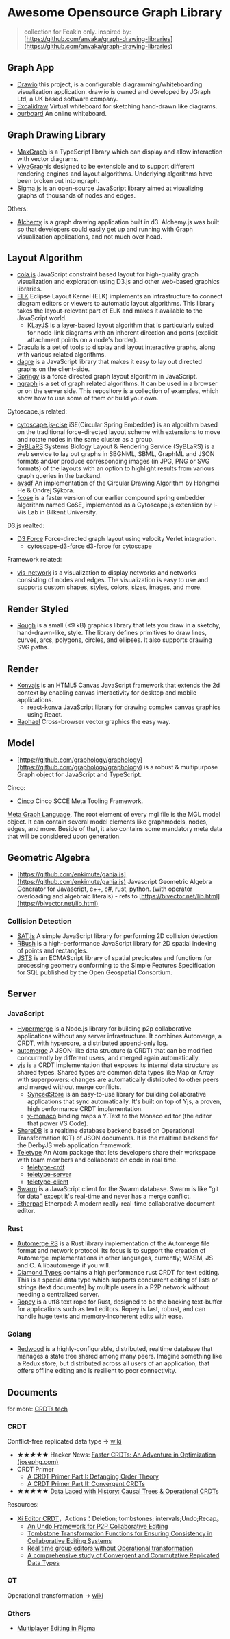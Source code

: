 # Awesome Opensource Graph Library

> collection for Feakin only. inspired by: [https://github.com/anvaka/graph-drawing-libraries](https://github.com/anvaka/graph-drawing-libraries)

## Graph App

- [Drawio](https://github.com/jgraph/drawio) this project, is a configurable diagramming/whiteboarding visualization application. draw.io is owned and developed by JGraph Ltd, a UK based software company.
- [Excalidraw](https://github.com/excalidraw/excalidraw)  Virtual whiteboard for sketching hand-drawn like diagrams.
- [ourboard](https://github.com/raimohanska/ourboard)  An online whiteboard.

## Graph Drawing Library

- [MaxGraph](https://github.com/maxGraph/maxGraph) is a TypeScript library which can display and allow interaction with vector diagrams. 
- [VivaGraph](https://github.com/anvaka/VivaGraphJS)is designed to be extensible and to support different rendering engines and layout algorithms. Underlying algorithms have been broken out into ngraph.
- [Sigma.js](https://github.com/jacomyal/sigma.js) is an open-source JavaScript library aimed at visualizing graphs of thousands of nodes and edges.

Others:

- [Alchemy](https://github.com/GraphAlchemist/Alchemy)  is a graph drawing application built in d3. Alchemy.js was built so that developers could easily get up and running with Graph visualization applications, and not much over head. 

## Layout Algorithm

- [cola.js](https://github.com/tgdwyer/WebCola) JavaScript constraint based layout for high-quality graph visualization and exploration using D3.js and other web-based graphics libraries.
- [ELK](https://github.com/kieler/elkjs)  Eclipse Layout Kernel (ELK) implements an infrastructure to connect diagram editors or viewers to automatic layout algorithms. This library takes the layout-relevant part of ELK and makes it available to the JavaScript world. 
	- [KLayJS](https://github.com/kieler/klayjs) is a layer-based layout algorithm that is particularly suited for node-link diagrams with an inherent direction and ports (explicit attachment points on a node's border). 
- [Dracula](https://github.com/strathausen/dracula) is a set of tools to display and layout interactive graphs, along with various related algorithms.
- [dagre](https://github.com/dagrejs/dagre) is a JavaScript library that makes it easy to lay out directed graphs on the client-side.
- [Springy](https://github.com/dhotson/springy) is a force directed graph layout algorithm in JavaScript.
- [ngraph](https://github.com/anvaka/ngraph) is a set of graph related algorithms. It can be used in a browser or on the server side. This repository is a collection of examples, which show how to use some of them or build your own.

Cytoscape.js related:

 - [cytoscape.js-cise](https://github.com/iVis-at-Bilkent/cytoscape.js-cise) iSE(Circular Spring Embedder) is an algorithm based on the traditional force-directed layout scheme with extensions to move and rotate nodes in the same cluster as a group. 
 - [SyBLaRS](https://github.com/iVis-at-Bilkent/syblars) Systems Biology Layout & Rendering Service (SyBLaRS) is a web service to lay out graphs in SBGNML, SBML, GraphML and JSON formats and/or produce corresponding images (in JPG, PNG or SVG formats) of the layouts with an option to highlight results from various graph queries in the backend.
 - [avsdf](https://github.com/iVis-at-Bilkent/cytoscape.js-avsdf) An implementation of the Circular Drawing Algorithm by Hongmei He & Ondrej Sýkora.
 - [fcose](https://github.com/iVis-at-Bilkent/cytoscape.js-fcose) is a faster version of our earlier compound spring embedder algorithm named CoSE, implemented as a Cytoscape.js extension by i-Vis Lab in Bilkent University.

D3.js realted:

- [D3 Force](https://github.com/d3/d3-force)  Force-directed graph layout using velocity Verlet integration. 
	- [cytoscape-d3-force](https://github.com/shichuanpo/cytoscape.js-d3-force)  d3-force for cytoscape 

Framework related: 

- [vis-network](https://github.com/visjs/vis-network)  is a visualization to display networks and networks consisting of nodes and edges. The visualization is easy to use and supports custom shapes, styles, colors, sizes, images, and more. 


## Render Styled

- [Rough](https://github.com/rough-stuff/rough) is a small (<9 kB) graphics library that lets you draw in a sketchy, hand-drawn-like, style. The library defines primitives to draw lines, curves, arcs, polygons, circles, and ellipses. It also supports drawing SVG paths.

## Render 

- [Konvajs](https://github.com/konvajs) is an HTML5 Canvas JavaScript framework that extends the 2d context by enabling canvas interactivity for desktop and mobile applications.
	- [react-konva](https://github.com/konvajs/react-konva) JavaScript library for drawing complex canvas graphics using React.
- [Raphael](https://github.com/DmitryBaranovskiy/raphael)  Cross-browser vector graphics the easy way.

## Model

- [https://github.com/graphology/graphology](https://github.com/graphology/graphology) is a robust & multipurpose Graph object for JavaScript and TypeScript.

Cinco:

- [Cinco](https://gitlab.com/scce/cinco-cloud) Cinco SCCE Meta Tooling Framework.

[Meta Graph Language](https://gitlab.com/scce/cinco/-/wikis/Usage/Meta-Graph-Language), The root element of every mgl file is the MGL model object. It can contain several model elements like graphmodels, nodes, edges, and more. Beside of that, it also contains some mandatory meta data that will be considered upon generation.


## Geometric Algebra

- [https://github.com/enkimute/ganja.js](https://github.com/enkimute/ganja.js) Javascript Geometric Algebra Generator for Javascript, c++, c#, rust, python. (with operator overloading and algebraic literals) - refs to [https://bivector.net/lib.html](https://bivector.net/lib.html)

### Collision Detection

 - [SAT.js](https://github.com/jriecken/sat-js) A simple JavaScript library for performing 2D collision detection
 - [RBush](https://github.com/mourner/rbush) is a high-performance JavaScript library for 2D spatial  indexing of points and rectangles.
 - [JSTS](https://github.com/bjornharrtell/jsts) is an ECMAScript library of spatial predicates and functions for processing geometry conforming to the Simple Features Specification for SQL published by the Open Geospatial Consortium.

## Server


### JavaScript

- [Hypermerge](https://github.com/automerge/hypermerge) is a Node.js library for building p2p collaborative applications without any server infrastructure. It combines Automerge, a CRDT, with hypercore, a distributed append-only log.
- [automerge](https://github.com/automerge/automerge)  A JSON-like data structure (a CRDT) that can be modified concurrently by different users, and merged again automatically. 
- [yjs](https://github.com/yjs/yjs) is a CRDT implementation that exposes its internal data structure as shared types. Shared types are common data types like Map or Array with superpowers: changes are automatically distributed to other peers and merged without merge conflicts.
    - [SyncedStore](https://github.com/yousefed/SyncedStore) is an easy-to-use library for building collaborative applications that sync automatically. It's built on top of Yjs, a proven, high performance CRDT implementation.
    - [y-monaco](https://github.com/yjs/y-monaco) binding maps a Y.Text to the Monaco editor (the editor that power VS Code). 
- [ShareDB](https://github.com/share/sharedb/)  is a realtime database backend based on Operational Transformation (OT) of JSON documents. It is the realtime backend for the DerbyJS web application framework.
- [Teletype](https://github.com/atom/teletype) An Atom package that lets developers share their workspace with team members and collaborate on code in real time.
    - [teletype-crdt](https://github.com/atom/teletype-crdt)
    - [teletype-server](https://github.com/atom/teletype-server)
    - [teletype-client](https://github.com/atom/teletype-client)
- [Swarm](https://github.com/gritzko/swarm)  is a JavaScript client for the Swarm database. Swarm is like "git for data" except it's real-time and never has a merge conflict. 
- [Etherpad](https://github.com/ether/etherpad-lite)  Etherpad: A modern really-real-time collaborative document editor. 

### Rust

- [Automerge RS](https://github.com/automerge/automerge-rs) is a Rust library implementation of the Automerge file format and network protocol. Its focus is to support the creation of Automerge implementations in other languages, currently; WASM, JS and C. A libautomerge if you will.
- [Diamond Types](https://github.com/josephg/diamond-types) contains a high performance rust CRDT for text editing. This is a special data type which supports concurrent editing of lists or strings (text documents) by multiple users in a P2P network without needing a centralized server.
- [Ropey](https://github.com/cessen/ropey) is a utf8 text rope for Rust, designed to be the backing text-buffer for applications such as text editors. Ropey is fast, robust, and can handle huge texts and memory-incoherent edits with ease.

### Golang

- [Redwood](https://github.com/redwood/redwood) is a highly-configurable, distributed, realtime database that manages a state tree shared among many peers. Imagine something like a Redux store, but distributed across all users of an application, that offers offline editing and is resilient to poor connectivity.

## Documents

for more: [CRDTs tech](https://crdt.tech/)

### CRDT

Conflict-free replicated data type -> [wiki](https://en.wikipedia.org/wiki/Conflict-free_replicated_data_type)

- ★★★★★ Hacker News: [Faster CRDTs: An Adventure in Optimization (josephg.com)](https://news.ycombinator.com/item?id=28017204)
- CRDT Primer
    - [A CRDT Primer Part I: Defanging Order Theory](http://jtfmumm.com/blog/2015/11/17/crdt-primer-1-defanging-order-theory/)
    - [A CRDT Primer Part II: Convergent CRDTs](http://jtfmumm.com/blog/2015/11/24/crdt-primer-2-convergent-crdts/)
- ★★★★★ [Data Laced with History: Causal Trees & Operational CRDTs](http://archagon.net/blog/2018/03/24/data-laced-with-history/)

Resources:

- [Xi Editor CRDT](https://github.com/xi-editor/xi-editor/blob/master/docs/docs/crdt.md)，Actions：Deletion; tombstones; intervals;Undo;Recap。
    - [An Undo Framework for P2P Collaborative Editing](https://hal.archives-ouvertes.fr/inria-00432373/document)
    - [Tombstone Transformation Functions for Ensuring Consistency in Collaborative Editing Systems](http://www.loria.fr/~urso/uploads/Main/oster06collcom.pdf)
    - [Real time group editors without Operational transformation](https://hal.inria.fr/inria-00071240/document)
    - [A comprehensive study of Convergent and Commutative Replicated Data Types](http://hal.upmc.fr/inria-00555588/document)


### OT

Operational transformation -> [wiki](https://en.wikipedia.org/wiki/Operational_transformation)

### Others

- [Multiplayer Editing in Figma](https://www.figma.com/blog/multiplayer-editing-in-figma/)
